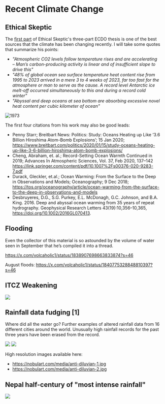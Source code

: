 # Recent Climate Change

## Ethical Skeptic

The [first part](https://theethicalskeptic.com/2020/02/16/the-climate-change-alternative-we-ignore-to-our-peril/) of Ethical Skeptic's three-part ECDO thesis is one of the best sources that the climate has been changing recently. I will take some quotes that summarize his points:
- *"Atmospheric CO2 levels follow temperature rises and are accelerating – Man’s carbon-producing activity is linear and of insufficient slope to drive this"*
- *"48% of global ocean sea surface temperature heat content rise from 1995 to 2023 arrived in a mere 3 to 4 weeks of 2023, far too fast for the atmosphere or man to serve as the cause. A record level Antarctic ice melt-off occurred simultaneously to this and during a record cold winter"*
- *"Abyssal and deep oceans at sea bottom are absorbing excessive novel heat content per cubic kilometer of ocean"*

![1973](img/1973.jpg "ethical skeptic 1973 viz")

The first four citations from his work may also be good leads:
- Penny Starr; Breitbart News: Politics: Study: Oceans Heating up Like ‘3.6 Billion Hiroshima Atom-Bomb Explosions’; 15 Jan 2020; https://www.breitbart.com/politics/2020/01/15/study-oceans-heating-up-like-3-6-billion-hiroshima-atom-bomb-explosions/
- Cheng, Abraham, et. al.; Record-Setting Ocean Warmth Continued in 2019; Advances In Atmospheric Sciences, Vol. 37, Feb 2020, 137–142 https://link.springer.com/content/pdf/10.1007%2Fs00376-020-9283-7.pdf
- Durack, Gleckler, et.al.; Ocean Warming: From the Surface to the Deep in Observations and Models; Oceanography; 9 Dec 2018; https://tos.org/oceanography/article/ocean-warming-from-the-surface-to-the-deep-in-observations-and-models
- Desbruyeres, D.G., S.G. Purkey, E.L. McDonagh, G.C. Johnson, and B.A. King. 2016. Deep and abyssal ocean warming from 35 years of repeat hydrography. Geophysical Research Letters 43(19):10,356–10,365, https://doi.org/​10.1002/2016GL070413.

## Flooding

Even the collector of this material is so astounded by the volume of water seen in September that he’s compiled it into a thread. 

https://x.com/volcaholic1/status/1838907698663833874?s=46

August floods: https://x.com/volcaholic1/status/1840775328848810397?s=46

## ITCZ Weakening

![](img/ictz-wobbling.jpg)

## Rainfall data fudging [1]

Where did all the water go? Further examples of altered rainfall data from 16 different cities around the world. Unusually high rainfall records for the past three years have been erased from the record.

![](img/rainfall1.jpg)
![](img/rainfall2.jpg)

High resolution images available here:
- https://nobulart.com/media/anti-diluvian-1.jpg
- https://nobulart.com/media/anti-diluvian-2.jpg

## Nepal half-century of "most intense rainfall"

![](img/nepal.jpg)
